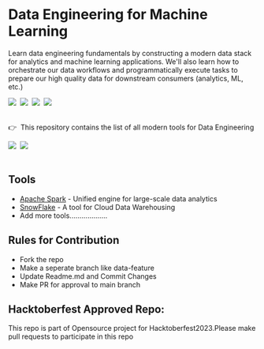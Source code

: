 # Data Engineering for Machine Learning

Learn data engineering fundamentals by constructing a modern data stack for analytics and machine learning applications. We'll also learn how to orchestrate our data workflows and programmatically execute tasks to prepare our high quality data for downstream consumers (analytics, ML, etc.)

<div align="left">
    <a target="_blank" href="https://madewithml.com"><img src="https://img.shields.io/badge/Subscribe-40K-brightgreen"></a>&nbsp;
    <a target="_blank" href="https://github.com/GokuMohandas/Made-With-ML"><img src="https://img.shields.io/github/stars/GokuMohandas/Made-With-ML.svg?style=social&label=Star"></a>&nbsp;
    <a target="_blank" href="https://www.linkedin.com/in/goku"><img src="https://img.shields.io/badge/style--5eba00.svg?label=LinkedIn&logo=linkedin&style=social"></a>&nbsp;
    <a target="_blank" href="https://twitter.com/GokuMohandas"><img src="https://img.shields.io/twitter/follow/GokuMohandas.svg?label=Follow&style=social"></a>
    <br>
</div>

<br>

👉 &nbsp;This repository contains the list of all modern tools for Data Engineering

<div align="left">
<a target="_blank" href="https://madewithml.com/courses/mlops/data-stack/"><img src="https://img.shields.io/badge/📖 Read-lesson-9cf"></a>&nbsp;
<a href="https://github.com/GokuMohandas/data-engineering" role="button"><img src="https://img.shields.io/static/v1?label=&amp;message=View%20On%20GitHub&amp;color=586069&amp;logo=github&amp;labelColor=2f363d"></a>&nbsp;
</div>

<br>

## Tools
- [Apache Spark](https://spark.apache.org/) - Unified engine for large-scale data analytics
- [SnowFlake](https://www.snowflake.com/en/) - A tool for Cloud Data Warehousing
- Add more tools...................

## Rules for Contribution
- Fork the repo
- Make a seperate branch like data-feature
- Update Readme.md and Commit Changes
- Make PR for approval to main branch


## Hacktoberfest Approved Repo:
This repo is part of Opensource project for Hacktoberfest2023.Please make pull requests to participate in this repo

